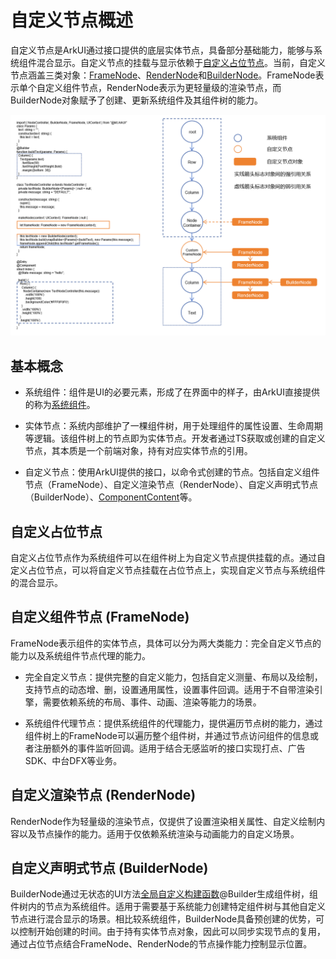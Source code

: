 # 自定义节点概述

自定义节点是ArkUI通过接口提供的底层实体节点，具备部分基础能力，能够与系统组件混合显示。自定义节点的挂载与显示依赖于[自定义占位节点](./arkts-user-defined-place-holder.md)。当前，自定义节点涵盖三类对象：[FrameNode](../reference/apis-arkui/js-apis-arkui-frameNode.md)、[RenderNode](../reference/apis-arkui/js-apis-arkui-renderNode.md)和[BuilderNode](../reference/apis-arkui/js-apis-arkui-builderNode.md)。FrameNode表示单个自定义组件节点，RenderNode表示为更轻量级的渲染节点，而BuilderNode对象赋予了创建、更新系统组件及其组件树的能力。

![zh-cn_image_user-defined-node](figures/user-defined-node.png)

## 基本概念

- 系统组件：组件是UI的必要元素，形成了在界面中的样子，由ArkUI直接提供的称为[系统组件](arkts-ui-development-overview.md)。

- 实体节点：系统内部维护了一棵组件树，用于处理组件的属性设置、生命周期等逻辑。该组件树上的节点即为实体节点。开发者通过TS获取或创建的自定义节点，其本质是一个前端对象，持有对应实体节点的引用。

- 自定义节点：使用ArkUI提供的接口，以命令式创建的节点。包括自定义组件节点（FrameNode）、自定义渲染节点（RenderNode）、自定义声明式节点（BuilderNode）、[ComponentContent](../reference/apis-arkui/js-apis-arkui-ComponentContent.md)等。

## 自定义占位节点
自定义占位节点作为系统组件可以在组件树上为自定义节点提供挂载的点。通过自定义占位节点，可以将自定义节点挂载在占位节点上，实现自定义节点与系统组件的混合显示。

## 自定义组件节点 (FrameNode)

FrameNode表示组件的实体节点，具体可以分为两大类能力：完全自定义节点的能力以及系统组件节点代理的能力。

- 完全自定义节点：提供完整的自定义能力，包括自定义测量、布局以及绘制，支持节点的动态增、删，设置通用属性，设置事件回调。适用于不自带渲染引擎，需要依赖系统的布局、事件、动画、渲染等能力的场景。

- 系统组件代理节点：提供系统组件的代理能力，提供遍历节点树的能力，通过组件树上的FrameNode可以遍历整个组件树，并通过节点访问组件的信息或者注册额外的事件监听回调。适用于结合无感监听的接口实现打点、广告SDK、中台DFX等业务。

## 自定义渲染节点 (RenderNode)
RenderNode作为轻量级的渲染节点，仅提供了设置渲染相关属性、自定义绘制内容以及节点操作的能力。适用于仅依赖系统渲染与动画能力的自定义场景。

## 自定义声明式节点 (BuilderNode)
BuilderNode通过无状态的UI方法[全局自定义构建函数](../quick-start/arkts-builder.md#全局自定义构建函数)@Builder生成组件树，组件树内的节点为系统组件。适用于需要基于系统能力创建特定组件树与其他自定义节点进行混合显示的场景。相比较系统组件，BuilderNode具备预创建的优势，可以控制开始创建的时间。由于持有实体节点对象，因此可以同步实现节点的复用，通过占位节点结合FrameNode、RenderNode的节点操作能力控制显示位置。
